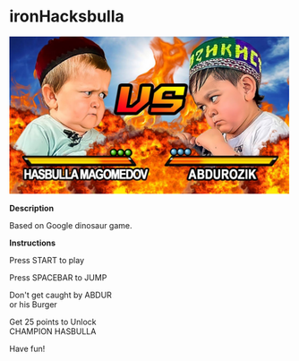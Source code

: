 # ironHacksbulla

<img src="./images/header.jpg" width="500px">

**Description**
<p>Based on Google dinosaur game.</p>

**Instructions**
<p>Press START to play</p>
<p>Press SPACEBAR to JUMP</p>
<p>Don't get caught by ABDUR <br> or his Burger</p>
<p>Get 25 points to Unlock <br> CHAMPION HASBULLA</p>


Have fun!

